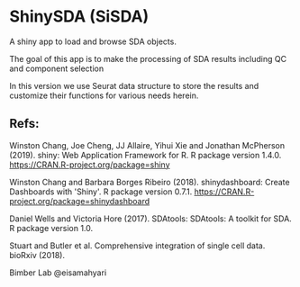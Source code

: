 # ShinySDA (SiSDA)

A shiny app to load and browse SDA objects. 

The goal of this app is to make the processing of SDA results including QC and component selection

In this version we use Seurat data structure to store the results and customize their functions for various needs herein.




## Refs:

Winston Chang, Joe Cheng, JJ Allaire, Yihui Xie and Jonathan McPherson (2019). shiny: Web Application
  Framework for R. R package version 1.4.0. https://CRAN.R-project.org/package=shiny
  
Winston Chang and Barbara Borges Ribeiro (2018). shinydashboard: Create Dashboards with 'Shiny'. R
  package version 0.7.1. https://CRAN.R-project.org/package=shinydashboard
  
Daniel Wells and Victoria Hore (2017). SDAtools: SDAtools: A toolkit for SDA. R package version 1.0.

Stuart and Butler et al. Comprehensive integration of single cell data. bioRxiv (2018).



Bimber Lab
@eisamahyari
